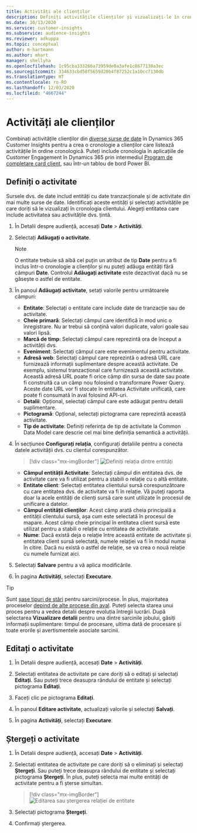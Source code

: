 ```yaml
---
title: Activități ale clienților
description: Definiți activitățile clienților și vizualizați-le în cronologia clienților.
ms.date: 10/13/2020
ms.service: customer-insights
ms.subservice: audience-insights
ms.reviewer: adkuppa
ms.topic: conceptual
author: m-hartmann
ms.author: mhart
manager: shellyha
ms.openlocfilehash: 1c95cba333266a73959de0a3afe1c8677130a3ec
ms.sourcegitcommit: 334633cbd58f5659d20b4f87252c1a10cc7130db
ms.translationtype: HT
ms.contentlocale: ro-RO
ms.lasthandoff: 12/03/2020
ms.locfileid: "4667244"
---
```

# <a name="customer-activities"></a>Activități ale clienților

Combinați activitățile clienților din [diverse surse de date](data-sources.md) în Dynamics 365 Customer Insights pentru a crea o cronologie a clienților care listează activitățile în ordine cronologică. Puteți include cronologia în aplicațiile de Customer Engagement în Dynamics 365 prin intermediul [Program de completare card client](customer-card-add-in.md), sau într-un tablou de bord Power BI.

## <a name="define-an-activity"></a>Definiți o activitate

Sursele dvs. de date includ entități cu date tranzacționale și de activitate din mai multe surse de date. Identificați aceste entități și selectați activitățile pe care doriți să le vizualizați în cronologia clientului. Alegeți entitatea care include activitatea sau activitățile dvs. țintă.

1. În Detalii despre audiență, accesați **Date** > **Activități**.

1. Selectați **Adăugați o activitate**.

   > [!NOTE]
   > O entitate trebuie să aibă cel puțin un atribut de tip **Date** pentru a fi inclus într-o cronologie a clienților și nu puteți adăuga entități fără câmpuri **Date**. Controlul **Adăugați activitate** este dezactivat dacă nu se găsește o astfel de entitate.

1. În panoul **Adăugați activitate**, setați valorile pentru următoarele câmpuri:

   - **Entitate**: Selectați o entitate care include date de tranzacție sau de activitate.
   - **Cheie primară**: Selectați câmpul care identifică în mod unic o înregistrare. Nu ar trebui să conțină valori duplicate, valori goale sau valori lipsă.
   - **Marcă de timp**: Selectați câmpul care reprezintă ora de început a activității dvs.
   - **Eveniment**: Selectați câmpul care este evenimentul pentru activitate.
   - **Adresă web**: Selectați câmpul care reprezintă o adresă URL care furnizează informații suplimentare despre această activitate. De exemplu, sistemul tranzacțional care furnizează această activitate. Această adresă URL poate fi orice câmp din sursa de date sau poate fi construită ca un câmp nou folosind o transformare Power Query. Aceste date URL vor fi stocate în entitatea Activitate unificată, care poate fi consumată în aval folosind API-uri.
   - **Detalii**: Opțional, selectați câmpul care este adăugat pentru detalii suplimentare.
   - **Pictogramă**: Opțional, selectați pictograma care reprezintă această activitate.
   - **Tip de activitate**: Definiți referința de tip de activitate la Common Data Model care descrie cel mai bine definiția semantică a activității.

1. În secțiunee **Configurați relația**, configurați detaliile pentru a conecta datele activității dvs. cu clientul corespunzător.

   > [!div class="mx-imgBorder"]
   > ![Definiți relația dintre entități](media/activities-entities-define.png "Definiți relația dintre entități")

    - **Câmpul entității Activitate**: Selectați câmpul din entitatea dvs. de activitate care va fi utilizat pentru a stabili o relație cu o altă entitate.
    - **Entitate client**: Selectați entitatea clientului sursă corespunzătoare cu care entitatea dvs. de activitate va fi în relație. Vă puteți raporta doar la acele entități de clienți sursă care sunt utilizate în procesul de unificare a datelor.
    - **Câmpul entității clienților**: Acest câmp arată cheia principală a entității clientului sursă, așa cum este selectată în procesul de mapare. Acest câmp cheie principal în entitatea client sursă este utilizat pentru a stabili o relație cu entitatea de activitate.
    - **Nume**: Dacă există deja o relație între această entitate de activitate și entitatea client sursă selectată, numele relației va fi în modul numai în citire. Dacă nu există o astfel de relație, se va crea o nouă relație cu numele furnizat aici.

1. Selectați **Salvare** pentru a vă aplica modificările.

1. În pagina **Activități**, selectați **Executare**.

> [!TIP]
> Sunt [șase tipuri de stări](system.md#status-types) pentru sarcini/procese. În plus, majoritatea proceselor [depind de alte procese din aval](system.md#refresh-policies). Puteți selecta starea unui proces pentru a vedea detalii despre evoluția întregii lucrări. După selectarea **Vizualizare detalii** pentru una dintre sarcinile jobului, găsiți informații suplimentare: timpul de procesare, ultima dată de procesare și toate erorile și avertismentele asociate sarcinii.

## <a name="edit-an-activity"></a>Editați o activitate

1. În Detalii despre audiență, accesați **Date** > **Activități**.

2. Selectați entitatea de activitate pe care doriți să o editați și selectați **Editați**. Sau puteți trece deasupra rândului de entitate și selectați pictograma **Editați**.

3. Faceți clic pe pictograma **Editați**.

4. În panoul **Editare activitate**, actualizați valorile și selectați **Salvați**.

5. În pagina **Activități**, selectați **Executare**.

## <a name="delete-an-activity"></a>Ștergeți o activitate

1. În Detalii despre audiență, accesați **Date** > **Activități**.

2. Selectați entitatea de activitate pe care doriți să o eliminați și selectați **Ștergeți**. Sau puteți trece deasupra rândului de entitate și selectați pictograma **Ștergeți**. În plus, puteți selecta mai multe entități de activitate pentru a fi șterse simultan.
   > [!div class="mx-imgBorder"]
   > ![Editarea sau ștergerea relației de entitate](media/activities-entities-edit-delete.png "Editarea sau ștergerea relației de entitate")

3. Selectați pictograma **Ștergeți**.

4. Confirmați ștergerea.
